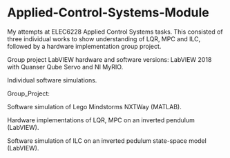 # Applied-Control-Systems-Module
My attempts at ELEC6228 Applied Control Systems tasks. This consisted of three individual works to show understanding of LQR, MPC and ILC, followed by a hardware implementation group project. 

Group project LabVIEW hardware and software versions: LabVIEW 2018 with Quanser Qube Servo and NI MyRIO. 

Individual software simulations.

Group_Project:



Software simulation of Lego Mindstorms NXTWay (MATLAB).

Hardware implementations of LQR, MPC on an inverted pendulum (LabVIEW).

Software simulation of ILC on an inverted pedulum state-space model (LabVIEW).

